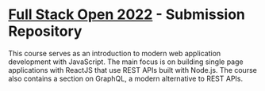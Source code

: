 # [Full Stack Open 2022](https://fullstackopen.com/en/) - Submission Repository

This course serves as an introduction to modern web application development with JavaScript. The main focus is on building single page applications with ReactJS that use REST APIs built with Node.js. The course also contains a section on GraphQL, a modern alternative to REST APIs.
